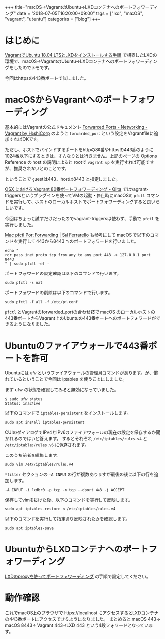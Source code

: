 +++
title="macOS→VagrantのUbuntu→LXDコンテナへのポートフォワーディング"
date = "2018-07-05T16:20:00+09:00"
tags = ["lxd", "macOS", "vagrant", "ubuntu"]
categories = ["blog"]
+++


# はじめに

[VagrantでUbuntu 18.04 LTSとLXDをインストールする手順](/blog/2018/07/05/install-lxd-on-ubuntu-18.04-lts-on-vagrant/) で構築したLXDの環境で、macOS→VagrantのUbuntu→LXDコンテナへのポートフォワーディングをしたのでメモです。

今回はhttpsの443番ポートで試しました。

# macOSからVagrantへのポートフォワーディング

基本的にはVagrantの公式ドキュメント
[Forwarded Ports - Networking - Vagrant by HashiCorp](https://www.vagrantup.com/docs/networking/forwarded_ports.html)
のように `forwarded_port` という設定をVagrantfileに追加すればOKです。

ただし、ホストでバインドするポートをhttpの80番やhttpsの443番のように1024番以下にするときは、すんなりとは行きません。上記のページの Options Reference の host の説明によると rootで `vagrant up` を実行すれば可能ですが、推奨されないとのことです。

ということで guestは443、hostは8443 と指定しました。

[OSX における Vagrant 80番ポートフォワーディング - Qiita](https://qiita.com/hidekuro/items/a94025956a6fa5d5494f) ではvagrant-triggersというプラグインを使ってVMの起動・停止時にmacOSの `pfctl` コマンドを実行して、ホストのローカルホストでポートフォワーディングすると良いらしいです。

今回はちょっと試すだけだったのでvagrant-triggersは使わず、手動で `pfctl` を実行しました。

[Mac pfctl Port Forwarding | Sal Ferrarello](https://salferrarello.com/mac-pfctl-port-forwarding/)
も参考にして macOS で以下のコマンドを実行して 443から8443 へのポートフォワードを行いました。

```console
echo "
rdr pass inet proto tcp from any to any port 443 -> 127.0.0.1 port 8443
" | sudo pfctl -ef -
```

ポートフォワードの設定確認は以下のコマンドで行います。

```console
sudo pfctl -s nat
```

ポートフォワードの削除は以下のコマンドで行います。

```console
sudo pfctl -F all -f /etc/pf.conf
```

`pfctl` とVagrantのforwarded_portの合わせ技で macOS のローカルホストの443番ポートからVagrant上のUbuntuの443番ポートへのポートフォワードができるようになりました。


# Ubuntuのファイアウォールで443番ポートを許可

Ubuntuには `ufw` というファイアウォールの管理用コマンドがあります。が、慣れているということで今回は iptables を使うことにしました。

まず ufw の状態を確認してみると無効になっていました。

```console
$ sudo ufw status
Status: inactive
```

以下のコマンドで `iptables-persistent` をインストールします。

```console
sudo apt install iptables-persistent
```

CUIのダイアログでIPv4とIPv6のファイアウォールの現在の設定を保存するか聞かれるのではいと答えます。
するとそれぞれ `/etc/iptables/rules.v4` と `/etc/iptables/rules.v6` に保存されます。

このうち前者を編集します。

```console
sudo vim /etc/iptables/rules.v4
```

`*filter` セクションの `-A INPUT` の行が複数ありますが最後の後に以下の行を追加します。

```text
-A INPUT -i lxdbr0 -p tcp -m tcp --dport 443 -j ACCEPT
```

保存してvimを抜けた後、以下のコマンドを実行して反映します。

```console
sudo apt iptables-restore < /etc/iptables/rules.v4
```

以下のコマンドを実行して指定通り反映されたかを確認します。

```console
sudo apt iptables-save
```

# UbuntuからLXDコンテナへのポートフォワーディング

[LXDのproxyを使ってポートフォワーディング](/blog/2018/07/05/port-forwarding-using-lxd-proxy/) の手順で設定してください。


# 動作確認

これでmacOS上のブラウザで https://localhost にアクセスするとLXDコンテナの443番ポートにアクセスできるようになりました。
まとめると macOS 443→ macOS 8443→ Vagrant 443→LXD 443 という4段フォワードとなっています。
